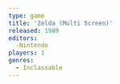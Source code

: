 ```yaml
---
type: game
title: 'Zelda (Multi Screen)'
released: 1989
editors: 
  -Nintendo
players: 1
genres:
  - Inclassable
---
```

